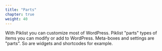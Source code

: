 ```yaml
---
title: "Parts"
chapter: true
weight: 40
---
```


With Piklist you can customize most of WordPress.  Piklist "parts" types of items you can modify or add to WordPress. Meta-boxes and settings are "parts". So are widgets and shortcodes for example.
